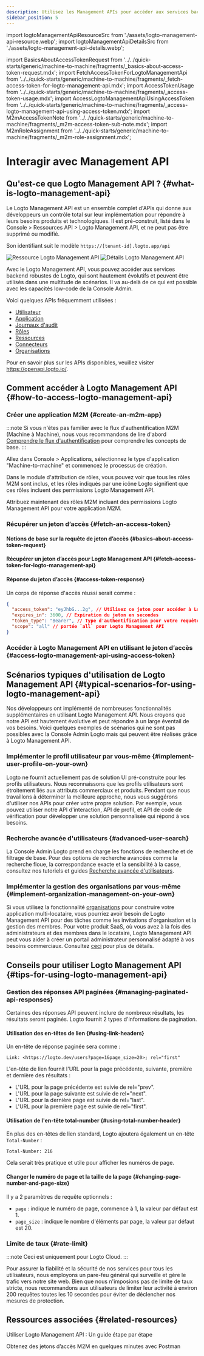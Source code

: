 ```yaml
---
description: Utilisez les Management APIs pour accéder aux services backend de Logto, en faisant évoluer votre système CIAM avec la gestion des utilisateurs, les paramètres de compte, la vérification d'identité et l'architecture multi-locataires.
sidebar_position: 5
---
```


import logtoManagementApiResourceSrc from './assets/logto-management-api-resource.webp';
import logtoManagementApiDetailsSrc from './assets/logto-management-api-details.webp';

import BasicsAboutAccessTokenRequest from '../../quick-starts/generic/machine-to-machine/fragments/\_basics-about-access-token-request.mdx';
import FetchAccessTokenForLogtoManagementApi from '../../quick-starts/generic/machine-to-machine/fragments/\_fetch-access-token-for-logto-management-api.mdx';
import AccessTokenUsage from '../../quick-starts/generic/machine-to-machine/fragments/\_access-token-usage.mdx';
import AccessLogtoManagementApiUsingAccessToken from '../../quick-starts/generic/machine-to-machine/fragments/\_access-logto-management-api-using-access-token.mdx';
import M2mAccessTokenNote from '../../quick-starts/generic/machine-to-machine/fragments/\_m2m-access-token-sub-note.mdx';
import M2mRoleAssignment from '../../quick-starts/generic/machine-to-machine/fragments/\_m2m-role-assignment.mdx';

# Interagir avec Management API

## Qu'est-ce que Logto Management API ? {#what-is-logto-management-api}

Le Logto Management API est un ensemble complet d'APIs qui donne aux développeurs un contrôle total sur leur implémentation pour répondre à leurs besoins produits et technologiques. Il est pré-construit, listé dans le <CloudLink to="/api-resources">Console > Ressources API > Logto Management API</CloudLink>, et ne peut pas être supprimé ou modifié.

Son identifiant suit le modèle `https://[tenant-id].logto.app/api`

<img alt="Ressource Logto Management API" src={logtoManagementApiResourceSrc} />

<img alt="Détails Logto Management API" src={logtoManagementApiDetailsSrc} />

Avec le Logto Management API, vous pouvez accéder aux services backend robustes de Logto, qui sont hautement évolutifs et peuvent être utilisés dans une multitude de scénarios. Il va au-delà de ce qui est possible avec les capacités low-code de la Console Admin.

Voici quelques APIs fréquemment utilisées :

- [Utilisateur](https://openapi.logto.io/operation/operation-getuser)
- [Application](https://openapi.logto.io/operation/operation-listapplications)
- [Journaux d'audit](https://openapi.logto.io/operation/operation-listlogs)
- [Rôles](https://openapi.logto.io/operation/operation-listroles)
- [Ressources](https://openapi.logto.io/operation/operation-listresources)
- [Connecteurs](https://openapi.logto.io/operation/operation-listconnectors)
- [Organisations](https://openapi.logto.io/operation/operation-listorganizations)

Pour en savoir plus sur les APIs disponibles, veuillez visiter https://openapi.logto.io/.

## Comment accéder à Logto Management API {#how-to-access-logto-management-api}

### Créer une application M2M {#create-an-m2m-app}

:::note
Si vous n'êtes pas familier avec le flux d'authentification M2M (Machine à Machine), nous vous recommandons de lire d'abord [Comprendre le flux d'authentification](/integrate-logto/integrate-logto-into-your-application/understand-authentication-flow/#machine-to-machine-authentication-flow) pour comprendre les concepts de base.
:::

Allez dans <CloudLink to="/applications">Console > Applications</CloudLink>, sélectionnez le type d'application "Machine-to-machine" et commencez le processus de création.

<M2mRoleAssignment />

Dans le module d'attribution de rôles, vous pouvez voir que tous les rôles M2M sont inclus, et les rôles indiqués par une icône Logto signifient que ces rôles incluent des permissions Logto Management API.

Attribuez maintenant des rôles M2M incluant des permissions Logto Management API pour votre application M2M.

### Récupérer un jeton d’accès {#fetch-an-access-token}

#### Notions de base sur la requête de jeton d’accès {#basics-about-access-token-request}

<BasicsAboutAccessTokenRequest />

#### Récupérer un jeton d’accès pour Logto Management API {#fetch-access-token-for-logto-management-api}

<FetchAccessTokenForLogtoManagementApi />

#### Réponse du jeton d’accès {#access-token-response}

Un corps de réponse d'accès réussi serait comme :

```json
{
  "access_token": "eyJhbG...2g", // Utilisez ce jeton pour accéder à Logto Management API
  "expires_in": 3600, // Expiration du jeton en secondes
  "token_type": "Bearer", // Type d'authentification pour votre requête lors de l'utilisation du jeton d’accès
  "scope": "all" // portée `all` pour Logto Management API
}
```

<M2mAccessTokenNote />

### Accéder à Logto Management API en utilisant le jeton d’accès {#access-logto-management-api-using-access-token}

<AccessTokenUsage />

<AccessLogtoManagementApiUsingAccessToken />

## Scénarios typiques d'utilisation de Logto Management API {#typical-scenarios-for-using-logto-management-api}

Nos développeurs ont implémenté de nombreuses fonctionnalités supplémentaires en utilisant Logto Management API. Nous croyons que notre API est hautement évolutive et peut répondre à un large éventail de vos besoins. Voici quelques exemples de scénarios qui ne sont pas possibles avec la Console Admin Logto mais qui peuvent être réalisés grâce à Logto Management API.

### Implémenter le profil utilisateur par vous-même {#implement-user-profile-on-your-own}

Logto ne fournit actuellement pas de solution UI pré-construite pour les profils utilisateurs. Nous reconnaissons que les profils utilisateurs sont étroitement liés aux attributs commerciaux et produits. Pendant que nous travaillons à déterminer la meilleure approche, nous vous suggérons d'utiliser nos APIs pour créer votre propre solution. Par exemple, vous pouvez utiliser notre API d'interaction, API de profil, et API de code de vérification pour développer une solution personnalisée qui répond à vos besoins.

### Recherche avancée d'utilisateurs {#advanced-user-search}

La Console Admin Logto prend en charge les fonctions de recherche et de filtrage de base. Pour des options de recherche avancées comme la recherche floue, la correspondance exacte et la sensibilité à la casse, consultez nos tutoriels et guides [Recherche avancée d'utilisateurs](/user-management/advanced-user-search).

### Implémenter la gestion des organisations par vous-même {#implement-organization-management-on-your-own}

Si vous utilisez la fonctionnalité [organisations](/organizations) pour construire votre application multi-locataire, vous pourriez avoir besoin de Logto Management API pour des tâches comme les invitations d'organisation et la gestion des membres. Pour votre produit SaaS, où vous avez à la fois des administrateurs et des membres dans le locataire, Logto Management API peut vous aider à créer un portail administrateur personnalisé adapté à vos besoins commerciaux. Consultez [ceci](/end-user-flows/organization-experience/) pour plus de détails.

## Conseils pour utiliser Logto Management API {#tips-for-using-logto-management-api}

### Gestion des réponses API paginées {#managing-paginated-api-responses}

Certaines des réponses API peuvent inclure de nombreux résultats, les résultats seront paginés. Logto fournit 2 types d'informations de pagination.

#### Utilisation des en-têtes de lien {#using-link-headers}

Un en-tête de réponse paginée sera comme :

```
Link: <https://logto.dev/users?page=1&page_size=20>; rel="first"
```

L'en-tête de lien fournit l'URL pour la page précédente, suivante, première et dernière des résultats :

- L'URL pour la page précédente est suivie de rel="prev".
- L'URL pour la page suivante est suivie de rel="next".
- L'URL pour la dernière page est suivie de rel="last".
- L'URL pour la première page est suivie de rel="first".

#### Utilisation de l'en-tête total-number {#using-total-number-header}

En plus des en-têtes de lien standard, Logto ajoutera également un en-tête `Total-Number` :

```
Total-Number: 216
```

Cela serait très pratique et utile pour afficher les numéros de page.

#### Changer le numéro de page et la taille de la page {#changing-page-number-and-page-size}

Il y a 2 paramètres de requête optionnels :

- `page` : indique le numéro de page, commence à 1, la valeur par défaut est 1.
- `page_size` : indique le nombre d'éléments par page, la valeur par défaut est 20.

### Limite de taux {#rate-limit}

:::note
Ceci est uniquement pour Logto Cloud.
:::

Pour assurer la fiabilité et la sécurité de nos services pour tous les utilisateurs, nous employons un pare-feu général qui surveille et gère le trafic vers notre site web. Bien que nous n'imposions pas de limite de taux stricte, nous recommandons aux utilisateurs de limiter leur activité à environ 200 requêtes toutes les 10 secondes pour éviter de déclencher nos mesures de protection.

## Ressources associées {#related-resources}

<Url href="https://blog.logto.io/management-api">
  Utiliser Logto Management API : Un guide étape par étape
</Url>

<Url href="https://blog.logto.io/use-postman-to-obtain-m2m-access-token">Obtenez des jetons d’accès M2M en quelques minutes avec Postman</Url>
